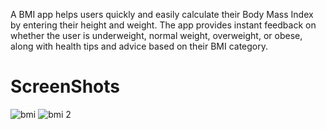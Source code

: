
A BMI app helps users quickly and easily calculate their Body Mass Index by entering their height and weight. The app provides instant feedback on whether the user is underweight, normal weight, overweight, or obese, along with health tips and advice based on their BMI category.

# ScreenShots
![bmi](https://github.com/SaudAlbarkheel/BMI-App/assets/144757142/ca1b932b-dc3b-4360-818f-1f3ca61347bd)
![bmi 2](https://github.com/SaudAlbarkheel/BMI-App/assets/144757142/ae17aae6-5ef5-45e3-bc40-1a9ce6ce31df)
 
